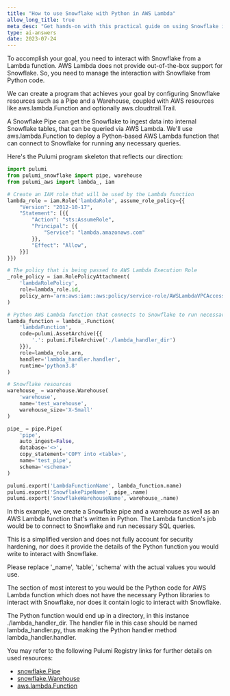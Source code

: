 ```yaml
---
title: "How to use Snowflake with Python in AWS Lambda"
allow_long_title: true
meta_desc: "Get hands-on with this practical guide on using Snowflake in AWS Lambda with Python. Explore step-by-step how to set up the Snowflake Python SDK in AWS Lambda, making your data processing tasks more efficient. Perfect for developers or data engineers needing to integrate Snowflake into their serverless workloads."
type: ai-answers
date: 2023-07-24
---
```


To accomplish your goal, you need to interact with Snowflake from a Lambda function. AWS Lambda does not provide out-of-the-box support for Snowflake. So, you need to manage the interaction with Snowflake from Python code.

We can create a program that achieves your goal by configuring Snowflake resources such as a Pipe and a Warehouse, coupled with AWS resources like aws.lambda.Function and optionally aws.cloudtrail.Trail.

A Snowflake Pipe can get the Snowflake to ingest data into internal Snowflake tables, that can be queried via AWS Lambda. We'll use aws.lambda.Function to deploy a Python-based AWS Lambda function that can connect to Snowflake for running any necessary queries.

Here's the Pulumi program skeleton that reflects our direction:

```python
import pulumi
from pulumi_snowflake import pipe, warehouse
from pulumi_aws import lambda_, iam

# Create an IAM role that will be used by the Lambda function
lambda_role = iam.Role('lambdaRole', assume_role_policy={{
    "Version": "2012-10-17",
    "Statement": [{{
        "Action": "sts:AssumeRole",
        "Principal": {{
            "Service": "lambda.amazonaws.com"
        }},
        "Effect": "Allow",
    }}]
}})

# The policy that is being passed to AWS Lambda Execution Role
_role_policy = iam.RolePolicyAttachment(
    'lambdaRolePolicy',
    role=lambda_role.id,
    policy_arn='arn:aws:iam::aws:policy/service-role/AWSLambdaVPCAccessExecutionRole'
)

# Python AWS Lambda function that connects to Snowflake to run necessary queries
lambda_function = lambda_.Function(
    'lambdaFunction',
    code=pulumi.AssetArchive({{
        '.': pulumi.FileArchive('./lambda_handler_dir')
    }}),
    role=lambda_role.arn,
    handler='lambda_handler.handler',
    runtime='python3.8'
)

# Snowflake resources
warehouse_ = warehouse.Warehouse(
    'warehouse',
    name='test_warehouse',
    warehouse_size='X-Small'
)

pipe_ = pipe.Pipe(
    'pipe',
    auto_ingest=False,
    database='<>',
    copy_statement='COPY into <table>',
    name='test_pipe',
    schema='<schema>'
)

pulumi.export('LambdaFunctionName', lambda_function.name)
pulumi.export('SnowflakePipeName', pipe_.name)
pulumi.export('SnowflakeWarehouseName', warehouse_.name)
```

In this example, we create a Snowflake pipe and a warehouse as well as an AWS Lambda function that's written in Python. The Lambda function's job would be to connect to Snowflake and run necessary SQL queries.

This is a simplified version and does not fully account for security hardening, nor does it provide the details of the Python function you would write to interact with Snowflake.

Please replace '_name', 'table', 'schema' with the actual values you would use.

The section of most interest to you would be the Python code for AWS Lambda function which does not have the necessary Python libraries to interact with Snowflake, nor does it contain logic to interact with Snowflake.

The Python function would end up in a directory, in this instance ./lambda_handler_dir. The handler file in this case should be named lambda_handler.py, thus making the Python handler method lambda_handler.handler.

You may refer to the following Pulumi Registry links for further details on used resources:

* [snowflake.Pipe](https://www.pulumi.com/registry/packages/snowflake/api-docs/pipe/)
* [snowflake.Warehouse](https://www.pulumi.com/registry/packages/snowflake/api-docs/warehouse/)
* [aws.lambda.Function](https://www.pulumi.com/registry/packages/aws/api-docs/lambda/function/)